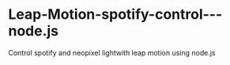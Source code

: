 # Leap-Motion-spotify-control---node.js
Control spotify and neopixel lightwith leap motion using node.js

